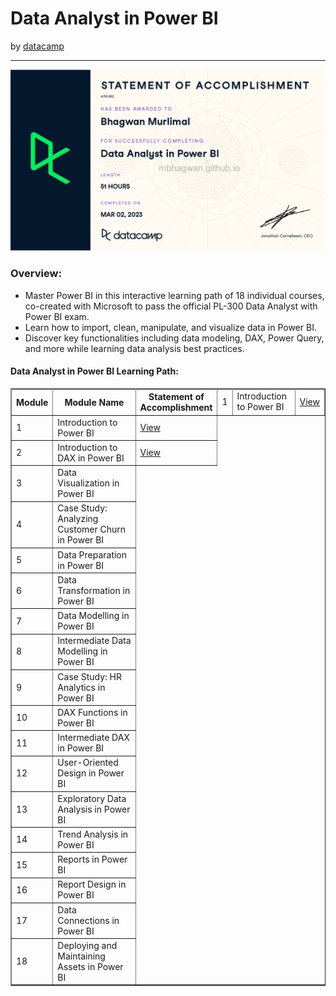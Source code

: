 <h1>Data Analyst in Power BI</h1>
by <a href="https://www.datacamp.com/tracks/data-analyst-in-power-bi">datacamp</a>
<hr>

<!-- ![Certificate of Completion]() -->

![Certificate of Achievement](/images/data_analyst_in_power_bi.jpg)
 
<h3>Overview:</h3>
<ul>
 <li>Master Power BI in this interactive learning path of 18 individual courses, co-created with 
  Microsoft to pass the official PL-300 Data Analyst with Power BI exam.</li>
 <li>Learn how to import, clean, manipulate, and visualize data in Power BI.</li>
 <li>Discover key functionalities including data modeling, DAX, Power Query, and more while learning 
  data analysis best practices.</li>
</ul>

<h4>Data Analyst in Power BI Learning Path:</h4>

<table border="1">
 <tr>
  <th rowspan="2">Module</th>
  <th rowspan="2">Module Name</th>
  <th rowspan="2">Statement of<br>Accomplishment</th>
 </tr>
 <tr>
  <td>1</td>
  <td>Introduction to Power BI</td>
  <td><a href=https://www.datacamp.com/completed/statement-of-accomplishment/course/186c9f46486560aec518ca0e7c4c83624d07380e>View</a></td>
 </tr>
 <tr>
  <td>1</td>
  <td>Introduction to Power BI</td>
  <td><a href=https://www.datacamp.com/completed/statement-of-accomplishment/course/186c9f46486560aec518ca0e7c4c83624d07380e>View</a></td>
 </tr>
 <tr>
  <td>2</td>
  <td>Introduction to DAX in Power BI</td>
  <td><a href=https://www.datacamp.com/completed/statement-of-accomplishment/course/c1ca17c8ce39bb11ac2fdced83ea54840ade85af>View</a></td>
 </tr>
 <tr>
  <td>3</td>
  <td>Data Visualization in Power BI</td>
 </tr>
 <tr>
  <td>4</td>
  <td>Case Study: Analyzing Customer Churn in Power BI</td>
 </tr>
 <tr>
  <td>5</td>
  <td>Data Preparation in Power BI</td>
 </tr>
 <tr>
  <td>6</td>
  <td>Data Transformation in Power BI</td>
 </tr>
 <tr>
  <td>7</td>
  <td>Data Modelling in Power BI</td>
 </tr>
 <tr>
  <td>8</td>
  <td>Intermediate Data Modelling in Power BI</td>
 </tr>
 <tr>
  <td>9</td>
  <td>Case Study: HR Analytics in Power BI</td>
 </tr>
 <tr>
  <td>10</td>
  <td>DAX Functions in Power BI</td>
 </tr>
 <tr>
  <td>11</td>
  <td>Intermediate DAX in Power BI</td>
 </tr>
 <tr>
  <td>12</td>
  <td>User-Oriented Design in Power BI</td>
 </tr>
 <tr>
  <td>13</td>
  <td>Exploratory Data Analysis in Power BI</td>
 </tr>
 <tr>
  <td>14</td>
  <td>Trend Analysis in Power BI</td>
 </tr>
 <tr>
  <td>15</td>
  <td>Reports in Power BI</td>
 </tr>
 <tr>
  <td>16</td>
  <td>Report Design in Power BI</td>
 </tr>
 <tr>
  <td>17</td>
  <td>Data Connections in Power BI</td>
 </tr>
 <tr>
  <td>18</td>
  <td>Deploying and Maintaining Assets in Power BI</td>
 </tr>
</table>
